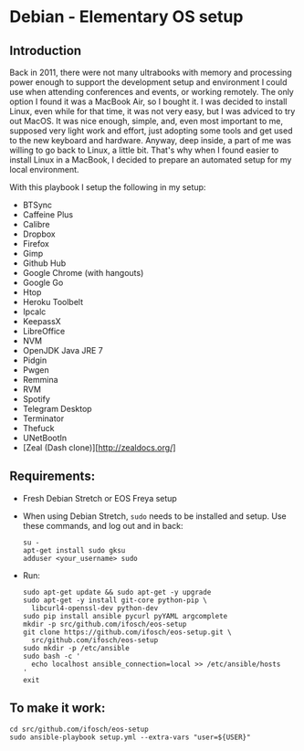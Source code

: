 # Debian - Elementary OS setup

## Introduction

Back in 2011, there were not many ultrabooks with memory and processing power enough to support the development setup and environment I could use when attending conferences and events, or working remotely.
The only option I found it was a MacBook Air, so I bought it.
I was decided to install Linux, even while for that time, it was not very easy, but I was adviced to try out MacOS.
It was nice enough, simple, and, even most important to me, supposed very light work and effort, just adopting some tools and get used to the new keyboard and hardware.
Anyway, deep inside, a part of me was willing to go back to Linux, a little bit.
That's why when I found easier to install Linux in a MacBook, I decided to prepare an automated setup for my local environment.

With this playbook I setup the following in my setup:

  - BTSync
  - Caffeine Plus
  - Calibre
  - Dropbox
  - Firefox
  - Gimp
  - Github Hub
  - Google Chrome (with hangouts)
  - Google Go
  - Htop
  - Heroku Toolbelt
  - Ipcalc
  - KeepassX
  - LibreOffice
  - NVM
  - OpenJDK Java JRE 7
  - Pidgin
  - Pwgen
  - Remmina
  - RVM
  - Spotify
  - Telegram Desktop
  - Terminator
  - Thefuck
  - UNetBootIn
  - [Zeal (Dash clone)][http://zealdocs.org/]

## Requirements:

  - Fresh Debian Stretch or EOS Freya setup
  - When using Debian Stretch, `sudo` needs to be installed and setup.
    Use these commands, and log out and in back:

        su -
        apt-get install sudo gksu
        adduser <your_username> sudo

  - Run:

        sudo apt-get update && sudo apt-get -y upgrade
        sudo apt-get -y install git-core python-pip \
          libcurl4-openssl-dev python-dev
        sudo pip install ansible pycurl pyYAML argcomplete
        mkdir -p src/github.com/ifosch/eos-setup
        git clone https://github.com/ifosch/eos-setup.git \
          src/github.com/ifosch/eos-setup
        sudo mkdir -p /etc/ansible
        sudo bash -c '
          echo localhost ansible_connection=local >> /etc/ansible/hosts
        '
        exit

## To make it work:

    cd src/github.com/ifosch/eos-setup
    sudo ansible-playbook setup.yml --extra-vars "user=${USER}"

